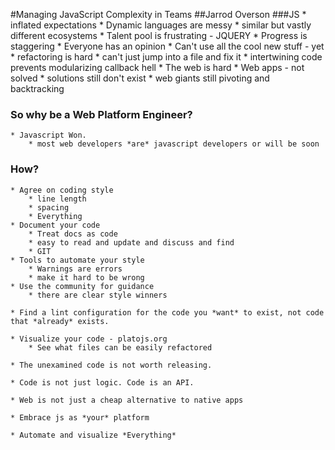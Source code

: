 #Managing JavaScript Complexity in Teams
##Jarrod Overson
###JS
    * inflated expectations
    * Dynamic languages are messy
        * similar but vastly different ecosystems
    * Talent pool is frustrating - JQUERY
    * Progress is staggering
        * Everyone has an opinion
        * Can't use all the cool new stuff - yet
    * refactoring is hard
        * can't just jump into a file and fix it
        * intertwining code prevents modularizing callback hell
    * The web is hard
        * Web apps - not solved
        * solutions still don't exist
        * web giants still pivoting and backtracking

### So why be a Web Platform Engineer?
    * Javascript Won.
        * most web developers *are* javascript developers or will be soon

### How?
    * Agree on coding style
        * line length
        * spacing
        * Everything
    * Document your code
        * Treat docs as code
        * easy to read and update and discuss and find
        * GIT
    * Tools to automate your style
        * Warnings are errors
        * make it hard to be wrong
    * Use the community for guidance
        * there are clear style winners

    * Find a lint configuration for the code you *want* to exist, not code that *already* exists.

    * Visualize your code - platojs.org
        * See what files can be easily refactored

    * The unexamined code is not worth releasing.

    * Code is not just logic. Code is an API.

    * Web is not just a cheap alternative to native apps

    * Embrace js as *your* platform

    * Automate and visualize *Everything*
